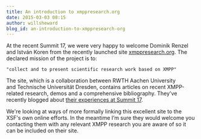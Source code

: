 ```yaml
---
title: An introduction to xmppresearch.org
date: 2015-03-03 08:15
author: willsheward
blog_id: an-introduction-to-xmppresearch-org
---
```


At the recent Summit 17, we were very happy to welcome Dominik Renzel and István Koren from the recently launched site [xmppresearch.org](http://www.xmppresearch.org/). The declared mission of the project is to:

    "collect and to present scientific research work based on XMPP"

The site, which is a collaboration between RWTH Aachen University and Technische Universität Dresden, contains articles on recent XMPP-related research, demos and a comprehensive bibliography. They've recently blogged about [their experiences at Summit 17](http://www.xmppresearch.org/posts/xmppresearch-org-at-xmpp-summit-17/).

We're looking at ways of more formally linking this excellent site to the XSF's own online efforts. In the meantime I’m sure they would welcome you contacting them with any relevant XMPP research you are aware of so it can be included on their site.
